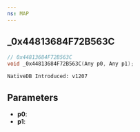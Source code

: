 ```yaml
---
ns: MAP
---
```

## _0x44813684F72B563C

```c
// 0x44813684F72B563C
void _0x44813684F72B563C(Any p0, Any p1);
```

```
NativeDB Introduced: v1207
```

## Parameters
* **p0**:
* **p1**:
